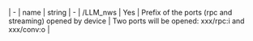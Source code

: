 | -              |  name            | string  | -      |    /LLM_nws      | Yes          | Prefix of the ports (rpc and streaming) opened by device    | Two ports will be opened: xxx/rpc:i and xxx/conv:o  |
